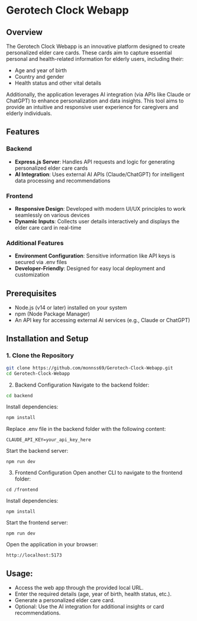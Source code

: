 # Gerotech Clock Webapp

## Overview

The Gerotech Clock Webapp is an innovative platform designed to create personalized elder care cards. These cards aim to capture essential personal and health-related information for elderly users, including their:

- Age and year of birth
- Country and gender
- Health status and other vital details

Additionally, the application leverages AI integration (via APIs like Claude or ChatGPT) to enhance personalization and data insights. This tool aims to provide an intuitive and responsive user experience for caregivers and elderly individuals.

## Features

### Backend
- **Express.js Server**: Handles API requests and logic for generating personalized elder care cards
- **AI Integration**: Uses external AI APIs (Claude/ChatGPT) for intelligent data processing and recommendations

### Frontend
- **Responsive Design**: Developed with modern UI/UX principles to work seamlessly on various devices
- **Dynamic Inputs**: Collects user details interactively and displays the elder care card in real-time

### Additional Features
- **Environment Configuration**: Sensitive information like API keys is secured via .env files
- **Developer-Friendly**: Designed for easy local deployment and customization

## Prerequisites

- Node.js (v14 or later) installed on your system
- npm (Node Package Manager)
- An API key for accessing external AI services (e.g., Claude or ChatGPT)

## Installation and Setup

### 1. Clone the Repository
```bash
git clone https://github.com/monnss69/Gerotech-Clock-Webapp.git
cd Gerotech-Clock-Webapp
```
2. Backend Configuration
Navigate to the backend folder:
```bash
cd backend
```
Install dependencies:
```bash
npm install
```
Replace .env file in the backend folder with the following content:
```
CLAUDE_API_KEY=your_api_key_here
```
Start the backend server:
```
npm run dev
```
3. Frontend Configuration
Open another CLI to navigate to the frontend folder:
```
cd /frontend
```
Install dependencies:
```
npm install
```
Start the frontend server:
```
npm run dev
```
Open the application in your browser:
```
http://localhost:5173
```
## Usage:

- Access the web app through the provided local URL.
- Enter the required details (age, year of birth, health status, etc.).
- Generate a personalized elder care card.
- Optional: Use the AI integration for additional insights or card recommendations.
